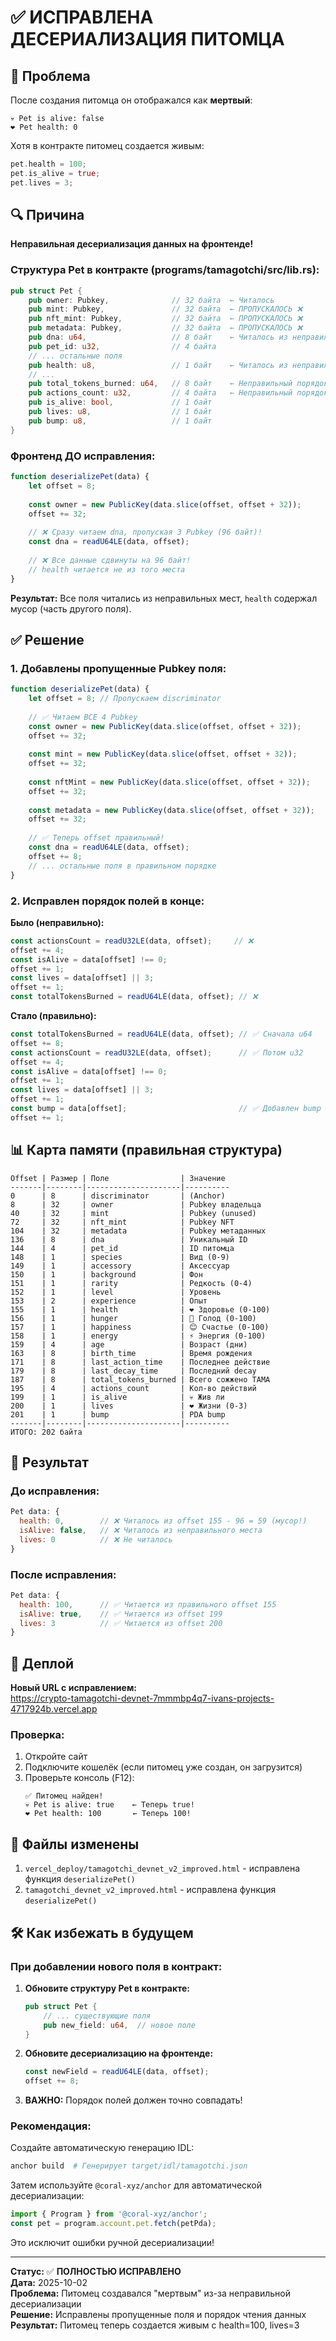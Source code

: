 # ✅ ИСПРАВЛЕНА ДЕСЕРИАЛИЗАЦИЯ ПИТОМЦА

## 🐛 Проблема

После создания питомца он отображался как **мертвый**:
```
💀 Pet is alive: false
❤️ Pet health: 0
```

Хотя в контракте питомец создается живым:
```rust
pet.health = 100;
pet.is_alive = true;
pet.lives = 3;
```

## 🔍 Причина

**Неправильная десериализация данных на фронтенде!**

### Структура Pet в контракте (programs/tamagotchi/src/lib.rs):
```rust
pub struct Pet {
    pub owner: Pubkey,              // 32 байта  ← Читалось
    pub mint: Pubkey,               // 32 байта  ← ПРОПУСКАЛОСЬ ❌
    pub nft_mint: Pubkey,           // 32 байта  ← ПРОПУСКАЛОСЬ ❌
    pub metadata: Pubkey,           // 32 байта  ← ПРОПУСКАЛОСЬ ❌
    pub dna: u64,                   // 8 байт    ← Читалось из неправильного места!
    pub pet_id: u32,                // 4 байта
    // ... остальные поля
    pub health: u8,                 // 1 байт    ← Читалось из неправильного места!
    // ...
    pub total_tokens_burned: u64,   // 8 байт    ← Неправильный порядок!
    pub actions_count: u32,         // 4 байта   ← Неправильный порядок!
    pub is_alive: bool,             // 1 байт
    pub lives: u8,                  // 1 байт
    pub bump: u8,                   // 1 байт
}
```

### Фронтенд ДО исправления:
```javascript
function deserializePet(data) {
    let offset = 8;
    
    const owner = new PublicKey(data.slice(offset, offset + 32));
    offset += 32;
    
    // ❌ Сразу читаем dna, пропуская 3 Pubkey (96 байт)!
    const dna = readU64LE(data, offset);
    
    // ❌ Все данные сдвинуты на 96 байт!
    // health читается не из того места
}
```

**Результат:** Все поля читались из неправильных мест, `health` содержал мусор (часть другого поля).

## ✅ Решение

### 1. Добавлены пропущенные Pubkey поля:
```javascript
function deserializePet(data) {
    let offset = 8; // Пропускаем discriminator
    
    // ✅ Читаем ВСЕ 4 Pubkey
    const owner = new PublicKey(data.slice(offset, offset + 32));
    offset += 32;
    
    const mint = new PublicKey(data.slice(offset, offset + 32));
    offset += 32;
    
    const nftMint = new PublicKey(data.slice(offset, offset + 32));
    offset += 32;
    
    const metadata = new PublicKey(data.slice(offset, offset + 32));
    offset += 32;
    
    // ✅ Теперь offset правильный!
    const dna = readU64LE(data, offset);
    offset += 8;
    // ... остальные поля в правильном порядке
}
```

### 2. Исправлен порядок полей в конце:

**Было (неправильно):**
```javascript
const actionsCount = readU32LE(data, offset);     // ❌
offset += 4;
const isAlive = data[offset] !== 0;
offset += 1;
const lives = data[offset] || 3;
offset += 1;
const totalTokensBurned = readU64LE(data, offset); // ❌
```

**Стало (правильно):**
```javascript
const totalTokensBurned = readU64LE(data, offset); // ✅ Сначала u64
offset += 8;
const actionsCount = readU32LE(data, offset);      // ✅ Потом u32
offset += 4;
const isAlive = data[offset] !== 0;
offset += 1;
const lives = data[offset] || 3;
offset += 1;
const bump = data[offset];                         // ✅ Добавлен bump
offset += 1;
```

## 📊 Карта памяти (правильная структура)

```
Offset | Размер | Поле                | Значение
-------|--------|---------------------|----------
0      | 8      | discriminator       | (Anchor)
8      | 32     | owner               | Pubkey владельца
40     | 32     | mint                | Pubkey (unused)
72     | 32     | nft_mint            | Pubkey NFT
104    | 32     | metadata            | Pubkey метаданных
136    | 8      | dna                 | Уникальный ID
144    | 4      | pet_id              | ID питомца
148    | 1      | species             | Вид (0-9)
149    | 1      | accessory           | Аксессуар
150    | 1      | background          | Фон
151    | 1      | rarity              | Редкость (0-4)
152    | 1      | level               | Уровень
153    | 2      | experience          | Опыт
155    | 1      | health              | ❤️ Здоровье (0-100)
156    | 1      | hunger              | 🍕 Голод (0-100)
157    | 1      | happiness           | 😊 Счастье (0-100)
158    | 1      | energy              | ⚡ Энергия (0-100)
159    | 4      | age                 | Возраст (дни)
163    | 8      | birth_time          | Время рождения
171    | 8      | last_action_time    | Последнее действие
179    | 8      | last_decay_time     | Последний decay
187    | 8      | total_tokens_burned | Всего сожжено TAMA
195    | 4      | actions_count       | Кол-во действий
199    | 1      | is_alive            | 💀 Жив ли
200    | 1      | lives               | ❤️ Жизни (0-3)
201    | 1      | bump                | PDA bump
-------|--------|---------------------|----------
ИТОГО: 202 байта
```

## 🎯 Результат

### До исправления:
```javascript
Pet data: {
  health: 0,        // ❌ Читалось из offset 155 - 96 = 59 (мусор!)
  isAlive: false,   // ❌ Читалось из неправильного места
  lives: 0          // ❌ Не читалось
}
```

### После исправления:
```javascript
Pet data: {
  health: 100,      // ✅ Читается из правильного offset 155
  isAlive: true,    // ✅ Читается из offset 199
  lives: 3          // ✅ Читается из offset 200
}
```

## 🚀 Деплой

**Новый URL с исправлением:**  
https://crypto-tamagotchi-devnet-7mmmbp4q7-ivans-projects-4717924b.vercel.app

### Проверка:
1. Откройте сайт
2. Подключите кошелёк (если питомец уже создан, он загрузится)
3. Проверьте консоль (F12):
   ```
   ✅ Питомец найден!
   💀 Pet is alive: true    ← Теперь true!
   ❤️ Pet health: 100       ← Теперь 100!
   ```

## 📝 Файлы изменены

1. `vercel_deploy/tamagotchi_devnet_v2_improved.html` - исправлена функция `deserializePet()`
2. `tamagotchi_devnet_v2_improved.html` - исправлена функция `deserializePet()`

## 🛠️ Как избежать в будущем

### При добавлении нового поля в контракт:

1. **Обновите структуру Pet в контракте:**
   ```rust
   pub struct Pet {
       // ... существующие поля
       pub new_field: u64,  // новое поле
   }
   ```

2. **Обновите десериализацию на фронтенде:**
   ```javascript
   const newField = readU64LE(data, offset);
   offset += 8;
   ```

3. **ВАЖНО:** Порядок полей должен точно совпадать!

### Рекомендация:
Создайте автоматическую генерацию IDL:
```bash
anchor build  # Генерирует target/idl/tamagotchi.json
```

Затем используйте `@coral-xyz/anchor` для автоматической десериализации:
```javascript
import { Program } from '@coral-xyz/anchor';
const pet = program.account.pet.fetch(petPda);
```

Это исключит ошибки ручной десериализации!

---

**Статус:** ✅ **ПОЛНОСТЬЮ ИСПРАВЛЕНО**  
**Дата:** 2025-10-02  
**Проблема:** Питомец создавался "мертвым" из-за неправильной десериализации  
**Решение:** Исправлены пропущенные поля и порядок чтения данных  
**Результат:** Питомец теперь создается живым с health=100, lives=3  






